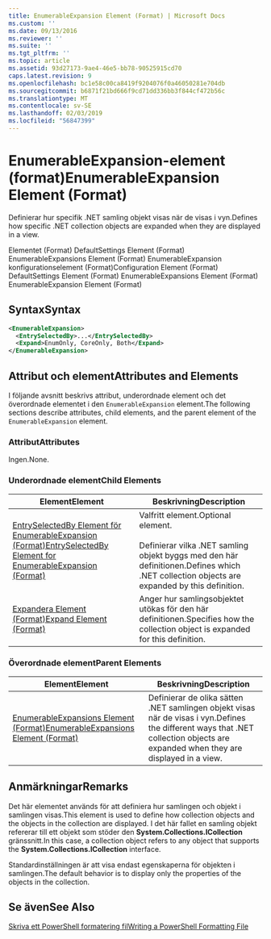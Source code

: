 ```yaml
---
title: EnumerableExpansion Element (Format) | Microsoft Docs
ms.custom: ''
ms.date: 09/13/2016
ms.reviewer: ''
ms.suite: ''
ms.tgt_pltfrm: ''
ms.topic: article
ms.assetid: 93d27173-9ae4-46e5-bb78-90525915cd70
caps.latest.revision: 9
ms.openlocfilehash: bc1e58c00ca8419f9204076f0a46050281e704db
ms.sourcegitcommit: b6871f21bd666f9cd71dd336bb3f844cf472b56c
ms.translationtype: MT
ms.contentlocale: sv-SE
ms.lasthandoff: 02/03/2019
ms.locfileid: "56847399"
---
```

# <a name="enumerableexpansion-element-format"></a><span data-ttu-id="868f6-102">EnumerableExpansion-element (format)</span><span class="sxs-lookup"><span data-stu-id="868f6-102">EnumerableExpansion Element (Format)</span></span>

<span data-ttu-id="868f6-103">Definierar hur specifik .NET samling objekt visas när de visas i vyn.</span><span class="sxs-lookup"><span data-stu-id="868f6-103">Defines how specific .NET collection objects are expanded when they are displayed in a view.</span></span>

<span data-ttu-id="868f6-104">Elementet (Format) DefaultSettings Element (Format) EnumerableExpansions Element (Format) EnumerableExpansion konfigurationselement (Format)</span><span class="sxs-lookup"><span data-stu-id="868f6-104">Configuration Element (Format) DefaultSettings Element (Format) EnumerableExpansions Element (Format) EnumerableExpansion Element (Format)</span></span>

## <a name="syntax"></a><span data-ttu-id="868f6-105">Syntax</span><span class="sxs-lookup"><span data-stu-id="868f6-105">Syntax</span></span>

```xml
<EnumerableExpansion>
  <EntrySelectedBy>...</EntrySelectedBy>
  <Expand>EnumOnly, CoreOnly, Both</Expand>
</EnumerableExpansion>
```

## <a name="attributes-and-elements"></a><span data-ttu-id="868f6-106">Attribut och element</span><span class="sxs-lookup"><span data-stu-id="868f6-106">Attributes and Elements</span></span>

<span data-ttu-id="868f6-107">I följande avsnitt beskrivs attribut, underordnade element och det överordnade elementet i den `EnumerableExpansion` element.</span><span class="sxs-lookup"><span data-stu-id="868f6-107">The following sections describe attributes, child elements, and the parent element of the `EnumerableExpansion` element.</span></span>

### <a name="attributes"></a><span data-ttu-id="868f6-108">Attribut</span><span class="sxs-lookup"><span data-stu-id="868f6-108">Attributes</span></span>

<span data-ttu-id="868f6-109">Ingen.</span><span class="sxs-lookup"><span data-stu-id="868f6-109">None.</span></span>

### <a name="child-elements"></a><span data-ttu-id="868f6-110">Underordnade element</span><span class="sxs-lookup"><span data-stu-id="868f6-110">Child Elements</span></span>

|<span data-ttu-id="868f6-111">Element</span><span class="sxs-lookup"><span data-stu-id="868f6-111">Element</span></span>|<span data-ttu-id="868f6-112">Beskrivning</span><span class="sxs-lookup"><span data-stu-id="868f6-112">Description</span></span>|
|-------------|-----------------|
|[<span data-ttu-id="868f6-113">EntrySelectedBy Element för EnumerableExpansion (Format)</span><span class="sxs-lookup"><span data-stu-id="868f6-113">EntrySelectedBy Element for EnumerableExpansion (Format)</span></span>](./entryselectedby-element-for-enumerableexpansion-format.md)|<span data-ttu-id="868f6-114">Valfritt element.</span><span class="sxs-lookup"><span data-stu-id="868f6-114">Optional element.</span></span><br /><br /> <span data-ttu-id="868f6-115">Definierar vilka .NET samling objekt byggs med den här definitionen.</span><span class="sxs-lookup"><span data-stu-id="868f6-115">Defines which .NET collection objects are expanded by this definition.</span></span>|
|[<span data-ttu-id="868f6-116">Expandera Element (Format)</span><span class="sxs-lookup"><span data-stu-id="868f6-116">Expand Element (Format)</span></span>](./expand-element-format.md)|<span data-ttu-id="868f6-117">Anger hur samlingsobjektet utökas för den här definitionen.</span><span class="sxs-lookup"><span data-stu-id="868f6-117">Specifies how the collection object is expanded for this definition.</span></span>|

### <a name="parent-elements"></a><span data-ttu-id="868f6-118">Överordnade element</span><span class="sxs-lookup"><span data-stu-id="868f6-118">Parent Elements</span></span>

|<span data-ttu-id="868f6-119">Element</span><span class="sxs-lookup"><span data-stu-id="868f6-119">Element</span></span>|<span data-ttu-id="868f6-120">Beskrivning</span><span class="sxs-lookup"><span data-stu-id="868f6-120">Description</span></span>|
|-------------|-----------------|
|[<span data-ttu-id="868f6-121">EnumerableExpansions Element (Format)</span><span class="sxs-lookup"><span data-stu-id="868f6-121">EnumerableExpansions Element (Format)</span></span>](./enumerableexpansions-element-format.md)|<span data-ttu-id="868f6-122">Definierar de olika sätten .NET samlingen objekt visas när de visas i vyn.</span><span class="sxs-lookup"><span data-stu-id="868f6-122">Defines the different ways that .NET collection objects are expanded when they are displayed in a view.</span></span>|

## <a name="remarks"></a><span data-ttu-id="868f6-123">Anmärkningar</span><span class="sxs-lookup"><span data-stu-id="868f6-123">Remarks</span></span>

<span data-ttu-id="868f6-124">Det här elementet används för att definiera hur samlingen och objekt i samlingen visas.</span><span class="sxs-lookup"><span data-stu-id="868f6-124">This element is used to define how collection objects and the objects in the collection are displayed.</span></span> <span data-ttu-id="868f6-125">I det här fallet en samling objekt refererar till ett objekt som stöder den **System.Collections.ICollection** gränssnitt.</span><span class="sxs-lookup"><span data-stu-id="868f6-125">In this case, a collection object refers to any object that supports the  **System.Collections.ICollection** interface.</span></span>

<span data-ttu-id="868f6-126">Standardinställningen är att visa endast egenskaperna för objekten i samlingen.</span><span class="sxs-lookup"><span data-stu-id="868f6-126">The default behavior is to display only the properties of the objects in the collection.</span></span>

## <a name="see-also"></a><span data-ttu-id="868f6-127">Se även</span><span class="sxs-lookup"><span data-stu-id="868f6-127">See Also</span></span>

[<span data-ttu-id="868f6-128">Skriva ett PowerShell formatering fil</span><span class="sxs-lookup"><span data-stu-id="868f6-128">Writing a PowerShell Formatting File</span></span>](./writing-a-powershell-formatting-file.md)
